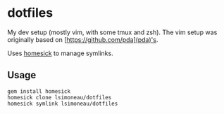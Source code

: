 dotfiles
========

My dev setup (mostly vim, with some tmux and zsh). The vim setup was originally based on [https://github.com/pda](pda)'s.

Uses [homesick](https://github.com/technicalpickles/homesick) to manage symlinks.

Usage
-----

```
gem install homesick
homesick clone lsimoneau/dotfiles
homesick symlink lsimoneau/dotfiles
```
